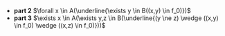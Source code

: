 * **part 2** $\forall x \in A(\underline{\exists y \in B((x,y) \in f_0)})$
* **part 3** $\exists x \in A(\exists y,z \in B(\underline{(y \ne z) \wedge ((x,y) \in f_0) \wedge ((x,z) \in f_0)}))$
